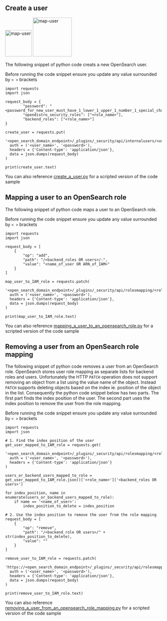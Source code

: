 ## Create a user

<img width="85" alt="map-user" src="https://img.shields.io/badge/views-322-green"> <img width="125" alt="map-user" src="https://img.shields.io/badge/unique visits-131-green">

The following snippet of python code creats a new OpenSearch user.

Before running the code snippet ensure you update any value surrounded by ```< >``` brackets

```
import requests
import json

request_body = {
		"password": "<password_for_new_user_must_have_1_lower_1_upper_1_number_1_special_character>",
		"opendistro_security_roles": ["<role_name>"],
		"backend_roles": ["<role_name>"]
}

create_user = requests.put(
  '<open_search_domain_endpoint>/_plugins/_security/api/internalusers/<user_name_for_new_user>',
  auth = ('<user_name>', '<password>'),
  headers = {'Content-type': 'application/json'},
  data = json.dumps(request_body)
)

print(create_user.text)
```

You can also reference [create_a_user.py](https://github.com/ev2900/OpenSearch_User_Role_Premission_Managment/blob/main/create_a_user.py) for a scripted version of the code sample

## Mapping a user to an OpenSearch role

The following snippet of python code maps a user to an OpenSearch role.

Before running the code snippet ensure you update any value surrounded by ```< >``` brackets

```
import requests
import json

request_body = [
	{
		"op": "add",
		"path": "/<backend_roles OR users>/-",
		"value": "<name_of_user OR ARN_of_IAM>"
	}
]

map_user_to_IAM_role = requests.patch(
  '<open_search_domain_endpoint>/_plugins/_security/api/rolesmapping/<role_name>',
  auth = ('<user_name>', '<password>'),
  headers = {'Content-type': 'application/json'},
  data = json.dumps(request_body)
)

print(map_user_to_IAM_role.text)
```

You can also reference [mapping_a_user_to_an_opensearch_role.py](https://github.com/ev2900/OpenSearch_User_Role_Premission_Managment/blob/main/mapping_a_user_to_an_opensearch_role.py) for a scripted version of the code sample

## Removing a user from an OpenSearch role mapping

The following snippet of python code removes a user from an OpenSearch role. OpenSearch stores user role mapping as separate lists for backend roles and users. Unfortunately the HTTP ```PATCH``` operation does not support removing an object from a list using the value name of the object. Instead ```PATCH``` supports deleting objects based on the index ie. position of the object in the list. Consequently the python code snippet below has two parts. The first part finds the index position of the user. The second part uses the index position to remove the user from the role mapping.

Before running the code snippet ensure you update any value surrounded by ```< >``` brackets

```
import requests
import json

# 1. Find the index position of the user
get_user_mapped_to_IAM_role = requests.get(
  '<open_search_domain_endpoint>/_plugins/_security/api/rolesmapping/<role_name>',
  auth = ('<user_name>', '<password>'),
  headers = {'Content-type': 'application/json'}
)

users_or_backend_users_mapped_to_role = get_user_mapped_to_IAM_role.json()['<role_name>']['<backend_roles OR users>']

for index_position, name in enumerate(users_or_backend_users_mapped_to_role):
	if name == '<name_of_user>':
		index_position_to_delete = index_position

# 2. Use the index position to remove the user from the role mapping
request_body = [
	{
		"op": "remove",
		"path": "/<backend_role OR users>/" + str(index_position_to_delete),
		"value": ""
	}
]

remove_user_to_IAM_role = requests.patch(
  'https://<open_search_domain_endpoint>/_plugins/_security/api/rolesmapping/<role_name>',
  auth = ('<user_name>', '<password>'),
  headers = {'Content-type': 'application/json'},
  data = json.dumps(request_body)
)

print(remove_user_to_IAM_role.text)
```

You can also reference [removing_a_user_from_an_opensearch_role_mapping.py](https://github.com/ev2900/OpenSearch_User_Role_Premission_Managment/blob/main/removing_a_user_from_an_opensearch_role_mapping.py) for a scripted version of the code sample
